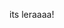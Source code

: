 its leraaaa!

<!---
leraxynn/leraxynn is a ✨ special ✨ repository because its `README.md` (this file) appears on your GitHub profile.
You can click the Preview link to take a look at your changes.
--->
